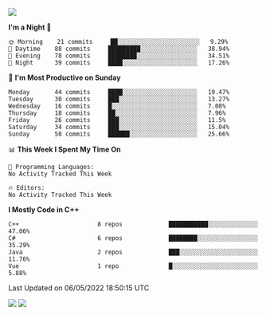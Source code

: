 ![](https://komarev.com/ghpvc/?username=lilpidgey&color=red)
<!--START_SECTION:waka-->
**I'm a Night 🦉** 

```text
🌞 Morning    21 commits     ██░░░░░░░░░░░░░░░░░░░░░░░   9.29% 
🌆 Daytime    88 commits     █████████░░░░░░░░░░░░░░░░   38.94% 
🌃 Evening    78 commits     ████████░░░░░░░░░░░░░░░░░   34.51% 
🌙 Night      39 commits     ████░░░░░░░░░░░░░░░░░░░░░   17.26%

```
📅 **I'm Most Productive on Sunday** 

```text
Monday       44 commits     ████░░░░░░░░░░░░░░░░░░░░░   19.47% 
Tuesday      30 commits     ███░░░░░░░░░░░░░░░░░░░░░░   13.27% 
Wednesday    16 commits     █░░░░░░░░░░░░░░░░░░░░░░░░   7.08% 
Thursday     18 commits     ██░░░░░░░░░░░░░░░░░░░░░░░   7.96% 
Friday       26 commits     ███░░░░░░░░░░░░░░░░░░░░░░   11.5% 
Saturday     34 commits     ███░░░░░░░░░░░░░░░░░░░░░░   15.04% 
Sunday       58 commits     ██████░░░░░░░░░░░░░░░░░░░   25.66%

```


📊 **This Week I Spent My Time On** 

```text
💬 Programming Languages: 
No Activity Tracked This Week

🔥 Editors: 
No Activity Tracked This Week

```

**I Mostly Code in C++** 

```text
C++                      8 repos             ███████████░░░░░░░░░░░░░░   47.06% 
C#                       6 repos             ████████░░░░░░░░░░░░░░░░░   35.29% 
Java                     2 repos             ███░░░░░░░░░░░░░░░░░░░░░░   11.76% 
Vue                      1 repo              █░░░░░░░░░░░░░░░░░░░░░░░░   5.88%

```



 Last Updated on 06/05/2022 18:50:15 UTC
<!--END_SECTION:waka-->
![](https://hit.yhype.me/github/profile?user_id=42968544)
![](https://komarev.com/ghpvc/?lilpidgey)
